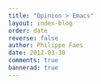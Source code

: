 ```yaml
---
title: "Opinion > Emacs"
layout: index-blog
order: date
reverse: false
author: Philippe Faes
date: 2012-03-30
comments: true
bannerad: true
---
```


